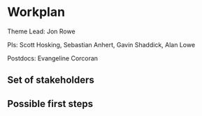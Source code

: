 # Workplan

Theme Lead: Jon Rowe

PIs: Scott Hosking, Sebastian Anhert, Gavin Shaddick, Alan Lowe

Postdocs: Evangeline Corcoran

## Set of stakeholders 


## Possible first steps
